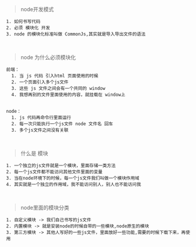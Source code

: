 >node开发模式
```
1. 如何书写代码
2. 必须 模块化 开发
3. node 的模块化标准叫做 CommonJs,其实就是导入导出文件的语法
```

<br/>

>node 为什么必须模块化
```
前端：
  1. 当 js 代码 引入html 页面使用的时候
  2. 一个页面引入多个js文件
  3. 这些 js 文件之间会有一个共同的 window
  4. 我想再别的文件里面使用的内容，就挂载在 window上
  
 
node：
  1. js 代码再命令行里面运行
  2. 每一次只能执行一个js文件 node 文件名 回车
  3. 多个js文件之间没有关联
```
<br/>

>什么是 模块
```
1. 一个独立的js文件就是一个模块，里面存储一类方法
2. 每一个js文件都不能访问其他文件里面的变量
3. 当在node环境下的时候，每一个js文件我们叫做一个模块作用域
4. 其实就是一个独立的作用域，我不能访问别人，别人也不能访问我
```

<br/>

>node里面的模块分类
```
1. 自定义模块 -> 我们自己书写的js文件
2. 内置模块 -> 就是安装node的时候自带的一些模块,node原生的模块
3. 第三方模块 -> 其他人写好的一些js文件，里面放好一些功能,需要的时候下载下来，再使用
```